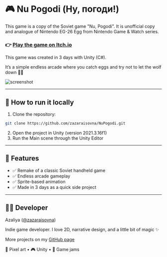 # 🎮 Nu Pogodi (Ну, погоди!)

This game is a copy of the Soviet game "Nu, Pogodi". It is unofficial copy and analogue of Nintendo EG-26 Egg from Nintendo Game & Watch series.
### 👉 [Play the game on Itch.io](https://zaza.itch.io/nu-pogodi)

This game was created in 3 days with Unity (C#).

It’s a simple endless arcade where you catch eggs and try not to let the wolf down 🥚🐺

![screenshot](https://user-images.githubusercontent.com/5063376/222421918-31c527f4-a4f0-4140-888d-dd28f56e7ca9.png)

---

## 🚀 How to run it locally

1.  Clone the repository:
   ```bash
   git clone https://github.com/zazaraisovna/NuPogodi.git
   ```
2. Open the project in Unity (version 2021.3.16f1)
3. Run the Main scene through the Unity Editor

---

## 🎯 Features

- ✅ Remake of a classic Soviet handheld game
- ✅ Endless arcade gameplay
- ✅ Sprite-based animation
- ✅ Made in 3 days as a quick side project

---

## 👩‍💻 Developer

Azaliya ([@zazaraisovna](https://github.com/zazaraisovna))

Indie game developer. I love 2D, narrative design, and a little bit of magic ✨

More projects on my [GitHub page](https://github.com/zazaraisovna)

🎨 Pixel art • 🎮 Unity • 🧪 Game jams
